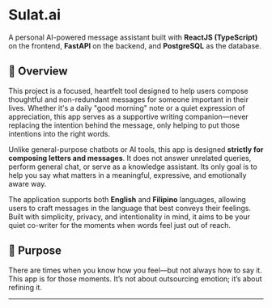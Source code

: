 # Sulat.ai

A personal AI-powered message assistant built with **ReactJS (TypeScript)** on the frontend, **FastAPI** on the backend, and **PostgreSQL** as the database.

## 📖 Overview

This project is a focused, heartfelt tool designed to help users compose thoughtful and non-redundant messages for someone important in their lives. Whether it's a daily "good morning" note or a quiet expression of appreciation, this app serves as a supportive writing companion—never replacing the intention behind the message, only helping to put those intentions into the right words.

Unlike general-purpose chatbots or AI tools, this app is designed **strictly for composing letters and messages**. It does not answer unrelated queries, perform general chat, or serve as a knowledge assistant. Its only goal is to help you say what matters in a meaningful, expressive, and emotionally aware way.

The application supports both **English** and **Filipino** languages, allowing users to craft messages in the language that best conveys their feelings. Built with simplicity, privacy, and intentionality in mind, it aims to be your quiet co-writer for the moments when words feel just out of reach.

## 🎯 Purpose

There are times when you know how you feel—but not always how to say it. This app is for those moments. It’s not about outsourcing emotion; it’s about refining it.

---
